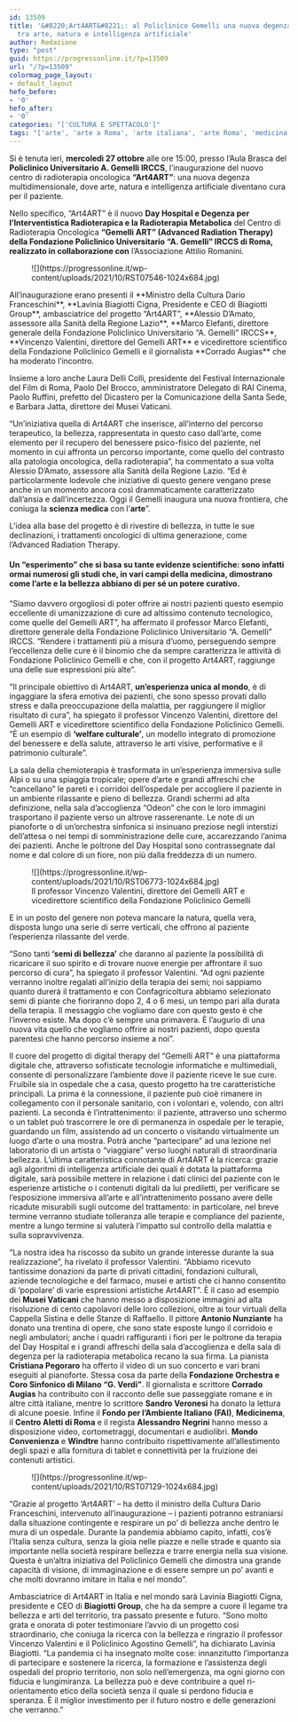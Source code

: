 ```yaml
---
id: 13509
title: '&#8220;Art4ART&#8221;: al Policlinico Gemelli una nuova degenza multidimensionale,
  tra arte, natura e intelligenza artificiale'
author: Redazione
type: "post"
guid: https://progressonline.it/?p=13509
url: "/?p=13509"
colormag_page_layout:
- default_layout
hefo_before:
- '0'
hefo_after:
- '0'
categories: "['CULTURA E SPETTACOLO']"
tags: "['arte', 'arte a Roma', 'arte italiana', 'arte Roma', 'medicina', 'scienza']"
---
```


Si è tenuta ieri, **mercoledì 27 ottobre** alle ore 15:00, presso l’Aula Brasca del **Policlinico Universitario A. Gemelli IRCCS**, l’inaugurazione del nuovo centro di radioterapia oncologica **“Art4ART”**: una nuova degenza multidimensionale, dove arte, natura e intelligenza artificiale diventano cura per il paziente.

Nello specifico, “Art4ART” è il nuovo **Day Hospital e Degenza per l’Interventistica Radioterapica e la Radioterapia Metabolica** del Centro di Radioterapia Oncologica **“Gemelli ART” (Advanced Radiation Therapy) della Fondazione Policlinico Universitario “A. Gemelli” IRCCS di Roma, realizzato in collaborazione con** l’Associazione Attilio Romanini.

<div class="wp-block-image"><figure class="alignright size-large is-resized">![](https://progressonline.it/wp-content/uploads/2021/10/RST07546-1024x684.jpg)</figure></div>All’inaugurazione erano presenti il **Ministro della Cultura Dario Franceschini**, **Lavinia Biagiotti Cigna, Presidente e CEO di Biagiotti Group**, ambasciatrice del progetto “Art4ART”, **Alessio D’Amato, assessore alla Sanità della Regione Lazio**, **Marco Elefanti, direttore generale della Fondazione Policlinico Universitario “A. Gemelli” IRCCS**, **Vincenzo Valentini, direttore del Gemelli ART** e vicedirettore scientifico della Fondazione Policlinico Gemelli e il giornalista **Corrado Augias** che ha moderato l’incontro.

Insieme a loro anche Laura Delli Colli, presidente del Festival Internazionale del Film di Roma, Paolo Del Brocco, amministratore Delegato di RAI Cinema, Paolo Ruffini, prefetto del Dicastero per la Comunicazione della Santa Sede, e Barbara Jatta, direttore dei Musei Vaticani.

“Un’iniziativa quella di Art4ART che inserisce, all’interno del percorso terapeutico, la bellezza, rappresentata in questo caso dall’arte, come elemento per il recupero del benessere psico-fisico del paziente, nel momento in cui affronta un percorso importante, come quello del contrasto alla patologia oncologica, della radioterapia”, ha commentato a sua volta Alessio D’Amato, assessore alla Sanità della Regione Lazio. “Ed è particolarmente lodevole che iniziative di questo genere vengano prese anche in un momento ancora così drammaticamente caratterizzato dall’ansia e dall’incertezza. Oggi il Gemelli inaugura una nuova frontiera, che coniuga la **scienza medica** con l’**arte**”.

L’idea alla base del progetto è di rivestire di bellezza, in tutte le sue declinazioni, i trattamenti oncologici di ultima generazione, come l’Advanced Radiation Therapy.

#### Un “esperimento” che si basa su tante evidenze scientifiche: sono infatti ormai numerosi gli studi che, in vari campi della medicina, dimostrano come l’arte e la bellezza abbiano di per sé un potere curativo.

“Siamo davvero orgogliosi di poter offrire ai nostri pazienti questo esempio eccellente di umanizzazione di cure ad altissimo contenuto tecnologico, come quelle del Gemelli ART”, ha affermato il professor Marco Elefanti, direttore generale della Fondazione Policlinico Universitario “A. Gemelli” IRCCS. “Rendere i trattamenti più a misura d’uomo, perseguendo sempre l’eccellenza delle cure è il binomio che da sempre caratterizza le attività di Fondazione Policlinico Gemelli e che, con il progetto Art4ART, raggiunge una delle sue espressioni più alte”.

“Il principale obiettivo di Art4ART, **un’esperienza unica al mondo**, è di ingaggiare la sfera emotiva dei pazienti, che sono spesso provati dallo stress e dalla preoccupazione della malattia, per raggiungere il miglior risultato di cura”, ha spiegato il professor Vincenzo Valentini, direttore del Gemelli ART e vicedirettore scientifico della Fondazione Policlinico Gemelli. “È un esempio di **‘welfare culturale’**, un modello integrato di promozione del benessere e della salute, attraverso le arti visive, performative e il patrimonio culturale”.

La sala della chemioterapia è trasformata in un’esperienza immersiva sulle Alpi o su una spiaggia tropicale; opere d’arte e grandi affreschi che “cancellano” le pareti e i corridoi dell’ospedale per accogliere il paziente in un ambiente rilassante e pieno di bellezza. Grandi schermi ad alta definizione, nella sala d’accoglienza “Odeon” che con le loro immagini trasportano il paziente verso un altrove rasserenante. Le note di un pianoforte o di un’orchestra sinfonica si insinuano preziose negli interstizi dell’attesa o nei tempi di somministrazione delle cure, accarezzando l’anima dei pazienti. Anche le poltrone del Day Hospital sono contrassegnate dal nome e dal colore di un fiore, non più dalla freddezza di un numero.

<div class="wp-block-image"><figure class="alignleft size-large is-resized">![](https://progressonline.it/wp-content/uploads/2021/10/RST06773-1024x684.jpg)<figcaption> Il professor Vincenzo Valentini, direttore del Gemelli ART e vicedirettore scientifico della Fondazione Policlinico Gemelli </figcaption></figure></div>E in un posto del genere non poteva mancare la natura, quella vera, disposta lungo una serie di serre verticali, che offrono al paziente l’esperienza rilassante del verde.

“Sono tanti **‘semi di bellezza’** che daranno al paziente la possibilità di ricaricare il suo spirito e di trovare nuove energie per affrontare il suo percorso di cura”, ha spiegato il professor Valentini. “Ad ogni paziente verranno inoltre regalati all’inizio della terapia dei semi; noi sappiamo quanto durerà il trattamento e con Confagricoltura abbiamo selezionato semi di piante che fioriranno dopo 2, 4 o 6 mesi, un tempo pari alla durata della terapia. Il messaggio che vogliamo dare con questo gesto è che l’inverno esiste. Ma dopo c’è sempre una primavera. È l’augurio di una nuova vita quello che vogliamo offrire ai nostri pazienti, dopo questa parentesi che hanno percorso insieme a noi”.

Il cuore del progetto di digital therapy del “Gemelli ART” è una piattaforma digitale che, attraverso sofisticate tecnologie informatiche e multimediali, consente di personalizzare l’ambiente dove il paziente riceve le sue cure. Fruibile sia in ospedale che a casa, questo progetto ha tre caratteristiche principali. La prima è la connessione, il paziente può cioè rimanere in collegamento con il personale sanitario, con i volontari e, volendo, con altri pazienti. La seconda è l’intrattenimento: il paziente, attraverso uno schermo o un tablet può trascorrere le ore di permanenza in ospedale per le terapie, guardando un film, assistendo ad un concerto o visitando virtualmente un luogo d’arte o una mostra. Potrà anche “partecipare” ad una lezione nel laboratorio di un artista o “viaggiare” verso luoghi naturali di straordinaria bellezza. L’ultima caratteristica connotante di Art4ART è la ricerca: grazie agli algoritmi di intelligenza artificiale dei quali è dotata la piattaforma digitale, sarà possibile mettere in relazione i dati clinici del paziente con le esperienze artistiche o i contenuti digitali da lui prediletti, per verificare se l’esposizione immersiva all’arte e all’intrattenimento possano avere delle ricadute misurabili sugli outcome del trattamento: in particolare, nel breve termine verranno studiate tolleranza alle terapie e compliance del paziente, mentre a lungo termine si valuterà l’impatto sul controllo della malattia e sulla sopravvivenza.

“La nostra idea ha riscosso da subito un grande interesse durante la sua realizzazione”, ha rivelato il professor Valentini. “Abbiamo ricevuto tantissime donazioni da parte di privati cittadini, fondazioni culturali, aziende tecnologiche e del farmaco, musei e artisti che ci hanno consentito di ‘popolare’ di varie espressioni artistiche Art4ART”. È il caso ad esempio dei **Musei Vaticani** che hanno messo a disposizione immagini ad alta risoluzione di cento capolavori delle loro collezioni, oltre ai tour virtuali della Cappella Sistina e delle Stanze di Raffaello. Il pittore **Antonio Nunziante** ha donato una trentina di opere, che sono state esposte lungo il corridoio e negli ambulatori; anche i quadri raffiguranti i fiori per le poltrone da terapia del Day Hospital e i grandi affreschi della sala d’accoglienza e della sala di degenza per la radioterapia metabolica recano la sua firma. La pianista **Cristiana Pegoraro** ha offerto il video di un suo concerto e vari brani eseguiti al pianoforte. Stessa cosa da parte della **Fondazione Orchestra e Coro Sinfonico di Milano “G. Verdi”**. Il giornalista e scrittore **Corrado Augias** ha contribuito con il racconto delle sue passeggiate romane e in altre città italiane, mentre lo scrittore **Sandro Veronesi** ha donato la lettura di alcune poesie. Infine il **Fondo per l’Ambiente Italiano (FAI)**, **Medicinema**, il **Centro Aletti di Roma** e il regista **Alessandro Negrini** hanno messo a disposizione video, cortometraggi, documentari e audiolibri. **Mondo Convenienza** e **Windtre** hanno contribuito rispettivamente all’allestimento degli spazi e alla fornitura di tablet e connettività per la fruizione dei contenuti artistici.

<div class="wp-block-image"><figure class="alignright size-large is-resized">![](https://progressonline.it/wp-content/uploads/2021/10/RST07129-1024x684.jpg)</figure></div>“Grazie al progetto ‘Art4ART’ – ha detto il ministro della Cultura Dario Franceschini, intervenuto all’inaugurazione – i pazienti potranno estraniarsi dalla situazione contingente e respirare un po’ di bellezza anche dentro le mura di un ospedale. Durante la pandemia abbiamo capito, infatti, cos’è l’Italia senza cultura, senza la gioia nelle piazze e nelle strade e quanto sia importante nella società respirare bellezza e trarre energia nella sua visione. Questa è un’altra iniziativa del Policlinico Gemelli che dimostra una grande capacità di visione, di immaginazione e di essere sempre un po’ avanti e che molti dovranno imitare in Italia e nel mondo”.

Ambasciatrice di Art4ART in Italia e nel mondo sarà Lavinia Biagiotti Cigna, presidente e CEO di **Biagiotti Group**, che ha da sempre a cuore il legame tra bellezza e arti del territorio, tra passato presente e futuro. “Sono molto grata e onorata di poter testimoniare l’avvio di un progetto così straordinario, che coniuga la ricerca con la bellezza e ringrazio il professor Vincenzo Valentini e il Policlinico Agostino Gemelli”, ha dichiarato Lavinia Biagiotti. “La pandemia ci ha insegnato molte cose: innanzitutto l’importanza di partecipare e sostenere la ricerca, la formazione e l’assistenza degli ospedali del proprio territorio, non solo nell’emergenza, ma ogni giorno con fiducia e lungimiranza. La bellezza può e deve contribuire a quel ri-orientamento etico della società senza il quale si perdono fiducia e speranza. È il miglior investimento per il futuro nostro e delle generazioni che verranno.”